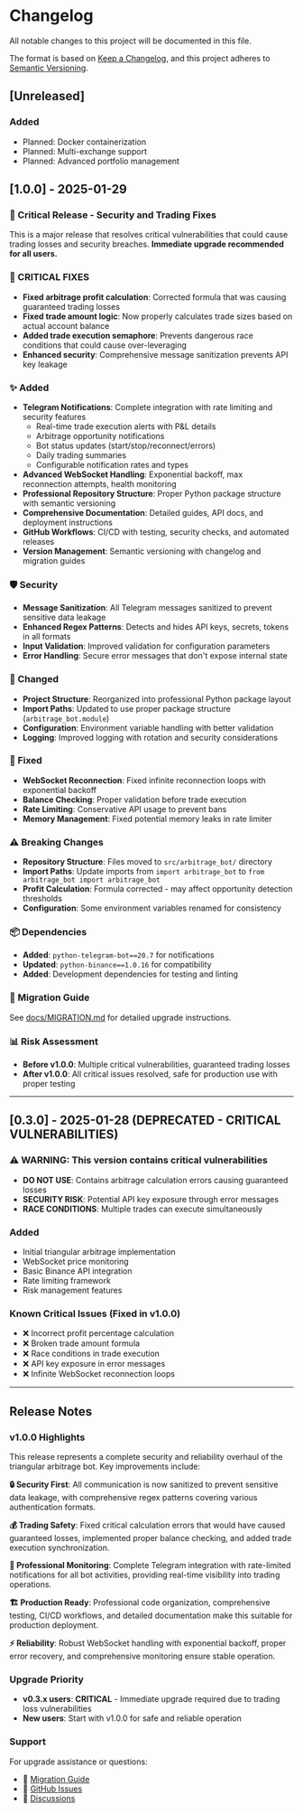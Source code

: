 # Changelog

All notable changes to this project will be documented in this file.

The format is based on [Keep a Changelog](https://keepachangelog.com/en/1.0.0/),
and this project adheres to [Semantic Versioning](https://semver.org/spec/v2.0.0.html).

## [Unreleased]

### Added
- Planned: Docker containerization
- Planned: Multi-exchange support
- Planned: Advanced portfolio management

## [1.0.0] - 2025-01-29

### 🚨 Critical Release - Security and Trading Fixes

This is a major release that resolves critical vulnerabilities that could cause trading losses and security breaches. **Immediate upgrade recommended for all users.**

### 🔴 CRITICAL FIXES
- **Fixed arbitrage profit calculation**: Corrected formula that was causing guaranteed trading losses
- **Fixed trade amount logic**: Now properly calculates trade sizes based on actual account balance
- **Added trade execution semaphore**: Prevents dangerous race conditions that could cause over-leveraging
- **Enhanced security**: Comprehensive message sanitization prevents API key leakage

### ✨ Added
- **Telegram Notifications**: Complete integration with rate limiting and security features
  - Real-time trade execution alerts with P&L details
  - Arbitrage opportunity notifications
  - Bot status updates (start/stop/reconnect/errors)
  - Daily trading summaries
  - Configurable notification rates and types
- **Advanced WebSocket Handling**: Exponential backoff, max reconnection attempts, health monitoring
- **Professional Repository Structure**: Proper Python package structure with semantic versioning
- **Comprehensive Documentation**: Detailed guides, API docs, and deployment instructions
- **GitHub Workflows**: CI/CD with testing, security checks, and automated releases
- **Version Management**: Semantic versioning with changelog and migration guides

### 🛡️ Security
- **Message Sanitization**: All Telegram messages sanitized to prevent sensitive data leakage
- **Enhanced Regex Patterns**: Detects and hides API keys, secrets, tokens in all formats
- **Input Validation**: Improved validation for configuration parameters
- **Error Handling**: Secure error messages that don't expose internal state

### 🔧 Changed
- **Project Structure**: Reorganized into professional Python package layout
- **Import Paths**: Updated to use proper package structure (`arbitrage_bot.module`)
- **Configuration**: Environment variable handling with better validation
- **Logging**: Improved logging with rotation and security considerations

### 🐛 Fixed
- **WebSocket Reconnection**: Fixed infinite reconnection loops with exponential backoff
- **Balance Checking**: Proper validation before trade execution
- **Rate Limiting**: Conservative API usage to prevent bans
- **Memory Management**: Fixed potential memory leaks in rate limiter

### ⚠️ Breaking Changes
- **Repository Structure**: Files moved to `src/arbitrage_bot/` directory
- **Import Paths**: Update imports from `import arbitrage_bot` to `from arbitrage_bot import arbitrage_bot`
- **Profit Calculation**: Formula corrected - may affect opportunity detection thresholds
- **Configuration**: Some environment variables renamed for consistency

### 📦 Dependencies
- **Added**: `python-telegram-bot==20.7` for notifications
- **Updated**: `python-binance==1.0.16` for compatibility
- **Added**: Development dependencies for testing and linting

### 🎯 Migration Guide
See [docs/MIGRATION.md](docs/MIGRATION.md) for detailed upgrade instructions.

### 📊 Risk Assessment
- **Before v1.0.0**: Multiple critical vulnerabilities, guaranteed trading losses
- **After v1.0.0**: All critical issues resolved, safe for production use with proper testing

---

## [0.3.0] - 2025-01-28 (DEPRECATED - CRITICAL VULNERABILITIES)

### ⚠️ WARNING: This version contains critical vulnerabilities
- **DO NOT USE**: Contains arbitrage calculation errors causing guaranteed losses
- **SECURITY RISK**: Potential API key exposure through error messages
- **RACE CONDITIONS**: Multiple trades can execute simultaneously

### Added
- Initial triangular arbitrage implementation
- WebSocket price monitoring
- Basic Binance API integration
- Rate limiting framework
- Risk management features

### Known Critical Issues (Fixed in v1.0.0)
- ❌ Incorrect profit percentage calculation
- ❌ Broken trade amount formula
- ❌ Race conditions in trade execution
- ❌ API key exposure in error messages
- ❌ Infinite WebSocket reconnection loops

---

## Release Notes

### v1.0.0 Highlights

This release represents a complete security and reliability overhaul of the triangular arbitrage bot. Key improvements include:

**🔒 Security First**: All communication is now sanitized to prevent sensitive data leakage, with comprehensive regex patterns covering various authentication formats.

**💰 Trading Safety**: Fixed critical calculation errors that would have caused guaranteed losses, implemented proper balance checking, and added trade execution synchronization.

**📱 Professional Monitoring**: Complete Telegram integration with rate-limited notifications for all bot activities, providing real-time visibility into trading operations.

**🏗️ Production Ready**: Professional code organization, comprehensive testing, CI/CD workflows, and detailed documentation make this suitable for production deployment.

**⚡ Reliability**: Robust WebSocket handling with exponential backoff, proper error recovery, and comprehensive monitoring ensure stable operation.

### Upgrade Priority

- **v0.3.x users**: **CRITICAL** - Immediate upgrade required due to trading loss vulnerabilities
- **New users**: Start with v1.0.0 for safe and reliable operation

### Support

For upgrade assistance or questions:
- 📖 [Migration Guide](docs/MIGRATION.md)
- 🐛 [GitHub Issues](https://github.com/sakamoto-sann/binance-triangular-arbitrage-bot/issues)
- 💬 [Discussions](https://github.com/sakamoto-sann/binance-triangular-arbitrage-bot/discussions)